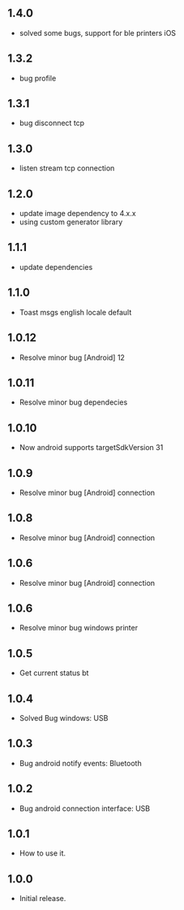 ## 1.4.0

* solved some bugs, support for ble printers iOS

## 1.3.2

* bug profile

## 1.3.1

* bug disconnect tcp

## 1.3.0

* listen stream tcp connection

## 1.2.0

* update image dependency to 4.x.x
* using custom generator library

## 1.1.1

* update dependencies

## 1.1.0

* Toast msgs english locale default

## 1.0.12

* Resolve minor bug [Android] 12

## 1.0.11

* Resolve minor bug dependecies

## 1.0.10

* Now android supports targetSdkVersion 31

## 1.0.9

* Resolve minor bug [Android] connection

## 1.0.8

* Resolve minor bug [Android] connection

## 1.0.6

* Resolve minor bug [Android] connection

## 1.0.6

* Resolve minor bug windows printer

## 1.0.5

* Get current status bt

## 1.0.4

* Solved Bug windows: USB

## 1.0.3

* Bug android notify events: Bluetooth 

## 1.0.2

* Bug android connection interface: USB 

## 1.0.1

* How to use it.

## 1.0.0

* Initial release.
